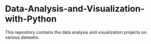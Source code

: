 # Data-Analysis-and-Visualization-with-Python
This repository contains the data analysis and visualization projects on various datasets.
